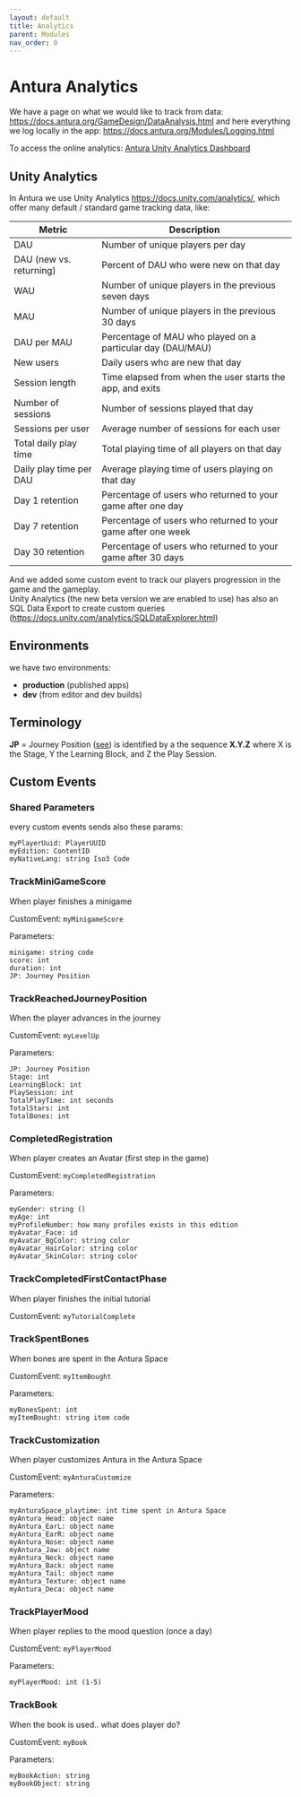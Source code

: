 ```yaml
---
layout: default
title: Analytics
parent: Modules
nav_order: 0
---
```

# Antura Analytics

We have a page on what we would like to track from data: <https://docs.antura.org/GameDesign/DataAnalysis.html> and here everything we log locally in the app: <https://docs.antura.org/Modules/Logging.html>

To access the online analytics: [Antura Unity Analytics Dashboard](https://dashboard.unity3d.com/organizations/567035/projects/ca7a3389-ec6c-44b1-a44d-aa0da4930165/overview?viewMode=project)

## Unity Analytics
In Antura we use Unity Analytics <https://docs.unity.com/analytics/>, which offer many default / standard game tracking data, like:

| Metric | Description |
|---|---|
| DAU | Number of unique players per day |
|DAU (new vs. returning)|Percent of DAU who were new on that day |
| WAU | Number of unique players in the previous seven days|
|MAU | Number of unique players in the previous 30 days |
| DAU per MAU | Percentage of MAU who played on a particular day (DAU/MAU)|
|New users | Daily users who are new that day |
|Session length |Time elapsed from when the user starts the app, and exits|
|Number of sessions|Number of sessions played that day|
|Sessions per user|Average number of sessions for each user|
|Total daily play time|Total playing time of all players on that day|
|Daily play time per DAU|Average playing time of users playing on that day|
|Day 1 retention|Percentage of users who returned to your game after one day|
|Day 7 retention|Percentage of users who returned to your game after one week|
|Day 30 retention|Percentage of users who returned to your game after 30 days|

And we added some custom event to track our players progression in the game and the gameplay.    
Unity Analytics (the new beta version we are enabled to use) has also an SQL Data Export to create custom queries (<https://docs.unity.com/analytics/SQLDataExplorer.html>)

## Environments
we have two environments:
- **production** (published apps)
- **dev** (from editor and dev builds)

## Terminology
**JP** = Journey Position ([see](../Modules/Journey.md))
is identified by a the sequence **X.Y.Z** where X is the Stage, Y the Learning Block, and Z the Play Session.

## Custom Events

### Shared Parameters
every custom events sends also these params:
```
myPlayerUuid: PlayerUUID
myEdition: ContentID
myNativeLang: string Iso3 Code
```

### TrackMiniGameScore
When player finishes a minigame

CustomEvent: `myMinigameScore`

Parameters:
```
minigame: string code
score: int
duration: int
JP: Journey Position
```

### TrackReachedJourneyPosition
When the player advances in the journey

CustomEvent: `myLevelUp`

Parameters:
```
JP: Journey Position
Stage: int
LearningBlock: int
PlaySession: int
TotalPlayTime: int seconds
TotalStars: int
TotalBones: int
```

### CompletedRegistration
When player creates an Avatar (first step in the game)

CustomEvent: `myCompletedRegistration`

Parameters:
```
myGender: string ()
myAge: int
myProfileNumber: how many profiles exists in this edition
myAvatar_Face: id
myAvatar_BgColor: string color
myAvatar_HairColor: string color
myAvatar_SkinColor: string color
```

### TrackCompletedFirstContactPhase
When player finishes the initial tutorial

CustomEvent: `myTutorialComplete`

### TrackSpentBones
When bones are spent in the Antura Space

CustomEvent: `myItemBought`

Parameters:
```
myBonesSpent: int
myItemBought: string item code
```

### TrackCustomization
When player customizes Antura in the Antura Space

CustomEvent: `myAnturaCustomize`

Parameters:
```
myAnturaSpace_playtime: int time spent in Antura Space
myAntura_Head: object name
myAntura_EarL: object name
myAntura_EarR: object name
myAntura_Nose: object name
myAntura_Jaw: object name
myAntura_Neck: object name
myAntura_Back: object name
myAntura_Tail: object name
myAntura_Texture: object name
myAntura_Deca: object name
```

### TrackPlayerMood
When player replies to the mood question (once a day)

CustomEvent: `myPlayerMood`

Parameters:
```
myPlayerMood: int (1-5)
```

### TrackBook
When the book is used.. what does player do?

CustomEvent: `myBook`

Parameters:
```
myBookAction: string
myBookObject: string
```
